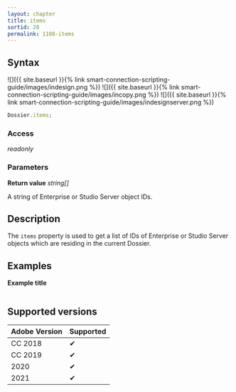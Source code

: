```yaml
---
layout: chapter
title: items
sortid: 28
permalink: 1108-items
---
```

## Syntax

![]({{ site.baseurl }}{% link smart-connection-scripting-guide/images/indesign.png %}) ![]({{ site.baseurl }}{% link smart-connection-scripting-guide/images/incopy.png %}) ![]({{ site.baseurl }}{% link smart-connection-scripting-guide/images/indesignserver.png %})
```javascript
Dossier.items;
```

### Access

*readonly*

### Parameters

**Return value** *string[]*

A string of Enterprise or Studio Server object IDs.

## Description

The `items` property is used to get a list of IDs of Enterprise or Studio Server objects which are residing in the current Dossier.

## Examples

**Example title**

```javascript
```

## Supported versions

| Adobe Version | Supported |
|---------------|---------|
| CC 2018       | ✔       |
| CC 2019       | ✔       |
| 2020          | ✔       |
| 2021          | ✔       |